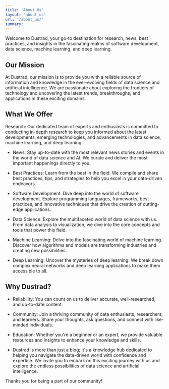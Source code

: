 ```yaml
---
title: 'About Us'
layout: 'about_us'
url: '/about_us/'
summary:
---
```


Welcome to Dustrad, your go-to destination for research, news, best practices, and insights in the fascinating realms of software development, data science, machine learning, and deep learning.

## Our Mission

At Dustrad, our mission is to provide you with a reliable source of information and knowledge in the ever-evolving fields of data science and artificial intelligence. We are passionate about exploring the frontiers of technology and uncovering the latest trends, breakthroughs, and applications in these exciting domains.

## What We Offer

Research: Our dedicated team of experts and enthusiasts is committed to conducting in-depth research to keep you informed about the latest developments, emerging technologies, and advancements in data science, machine learning, and deep learning.

- News: Stay up-to-date with the most relevant news stories and events in the world of data science and AI. We curate and deliver the most important happenings directly to you.

- Best Practices: Learn from the best in the field. We compile and share best practices, tips, and strategies to help you excel in your data-driven endeavors.

- Software Development: Dive deep into the world of software development. Explore programming languages, frameworks, best practices, and innovative techniques that drive the creation of cutting-edge applications.

- Data Science: Explore the multifaceted world of data science with us. From data analysis to visualization, we dive into the core concepts and tools that power this field.

- Machine Learning: Delve into the fascinating world of machine learning. Discover how algorithms and models are transforming industries and creating new possibilities.

- Deep Learning: Uncover the mysteries of deep learning. We break down complex neural networks and deep learning applications to make them accessible to all.

## Why Dustrad?

- Reliability: You can count on us to deliver accurate, well-researched, and up-to-date content.

- Community: Join a thriving community of data enthusiasts, researchers, and learners. Share your thoughts, ask questions, and connect with like-minded individuals.

- Education: Whether you're a beginner or an expert, we provide valuable resources and insights to enhance your knowledge and skills.

- Dustrad is more than just a blog; it's a knowledge hub dedicated to helping you navigate the data-driven world with confidence and expertise. We invite you to embark on this exciting journey with us and explore the endless possibilities of data science and artificial intelligence.

Thanks you for being a part of our community!